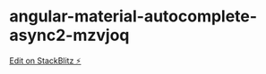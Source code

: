 # angular-material-autocomplete-async2-mzvjoq

[Edit on StackBlitz ⚡️](https://stackblitz.com/edit/angular-material-autocomplete-async2-mzvjoq)